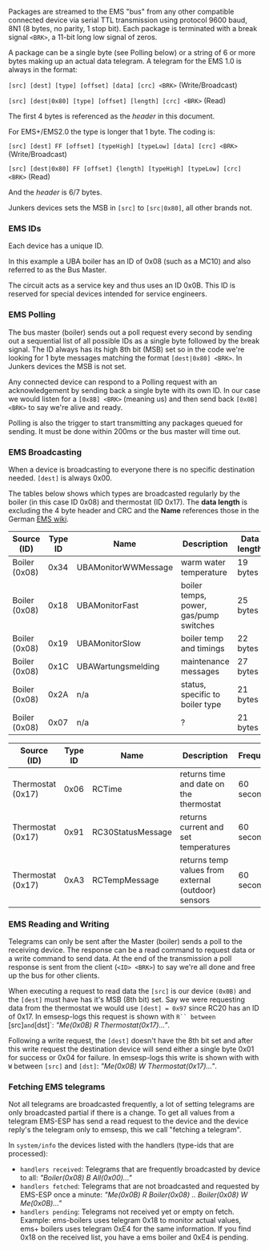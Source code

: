 Packages are streamed to the EMS "bus" from any other compatible connected device via serial TTL transmission using protocol 9600 baud, 8N1 (8 bytes, no parity, 1 stop bit). Each package is terminated with a break signal `<BRK>`, a 11-bit long low signal of zeros.

A package can be a single byte (see Polling below) or a string of 6 or more bytes making up an actual data telegram. A telegram for the EMS 1.0 is always in the format:

`[src] [dest] [type] [offset] [data] [crc] <BRK>` (Write/Broadcast)

`[src] [dest|0x80] [type] [offset] [length] [crc] <BRK>` (Read)

The first 4 bytes is referenced as the _header_ in this document.

For EMS+/EMS2.0 the type is longer that 1 byte. The coding is:

`[src] [dest] FF [offset] [typeHigh] [typeLow] [data] [crc] <BRK>` (Write/Broadcast)

`[src] [dest|0x80] FF [offset] {length] [typeHigh] [typeLow] [crc] <BRK>` (Read)

And the _header_ is 6/7 bytes.

Junkers devices sets the MSB in `[src]` to `[src|0x80]`, all other brands not.

### EMS IDs

Each device has a unique ID.

In this example a UBA boiler has an ID of 0x08 (such as a MC10) and also referred to as the Bus Master.

The circuit acts as a service key and thus uses an ID 0x0B. This ID is reserved for special devices intended for service engineers.

### EMS Polling

The bus master (boiler) sends out a poll request every second by sending out a sequential list of all possible IDs as a single byte followed by the break signal. The ID always has its high 8th bit (MSB) set so in the code we're looking for 1 byte messages matching the format `[dest|0x80] <BRK>`. In Junkers devices the MSB is not set.

Any connected device can respond to a Polling request with an acknowledgement by sending back a single byte with its own ID. In our case we would listen for a `[0x8B] <BRK>` (meaning us) and then send back `[0x0B] <BRK>` to say we're alive and ready.

Polling is also the trigger to start transmitting any packages queued for sending. It must be done within 200ms or the bus master will time out.

### EMS Broadcasting

When a device is broadcasting to everyone there is no specific destination needed. `[dest]` is always 0x00.

The tables below shows which types are broadcasted regularly by the boiler (in this case ID 0x08) and thermostat (ID 0x17). The **data length** is excluding the 4 byte header and CRC and the **Name** references those in the German [EMS wiki](https://emswiki.thefischer.net/doku.php?id="wiki:ems:telegramme").

| Source (ID)   | Type ID | Name                | Description                            | Data length | Frequency  |
| ------------- | ------- | ------------------- | -------------------------------------- | ----------- | ---------- |
| Boiler (0x08) | 0x34    | UBAMonitorWWMessage | warm water temperature                 | 19 bytes    | 10 seconds |
| Boiler (0x08) | 0x18    | UBAMonitorFast      | boiler temps, power, gas/pump switches | 25 bytes    | 10 seconds |
| Boiler (0x08) | 0x19    | UBAMonitorSlow      | boiler temp and timings                | 22 bytes    | 60 seconds |
| Boiler (0x08) | 0x1C    | UBAWartungsmelding  | maintenance messages                   | 27 bytes    | 60 seconds |
| Boiler (0x08) | 0x2A    | n/a                 | status, specific to boiler type        | 21 bytes    | 10 seconds |
| Boiler (0x08) | 0x07    | n/a                 | ?                                      | 21 bytes    | 30 seconds |

| Source (ID)       | Type ID | Name              | Description                                         | Frequency  |
| ----------------- | ------- | ----------------- | --------------------------------------------------- | ---------- |
| Thermostat (0x17) | 0x06    | RCTime            | returns time and date on the thermostat             | 60 seconds |
| Thermostat (0x17) | 0x91    | RC30StatusMessage | returns current and set temperatures                | 60 seconds |
| Thermostat (0x17) | 0xA3    | RCTempMessage     | returns temp values from external (outdoor) sensors | 60 seconds |

### EMS Reading and Writing

Telegrams can only be sent after the Master (boiler) sends a poll to the receiving device. The response can be a read command to request data or a write command to send data. At the end of the transmission a poll response is sent from the client (`<ID> <BRK>`) to say we're all done and free up the bus for other clients.

When executing a request to read data the `[src]` is our device `(0x0B)` and the `[dest]` must have has it's MSB (8th bit) set. Say we were requesting data from the thermostat we would use `[dest] = 0x97` since RC20 has an ID of 0x17. In emsesp-logs this request is shown with `R`` between `[src]`and`[dst]`: _"Me(0x0B) R Thermostat(0x17)..."_.

Following a write request, the `[dest]` doesn't have the 8th bit set and after this write request the destination device will send either a single byte 0x01 for success or 0x04 for failure. In emsesp-logs this write is shown with with `W` between `[src]` and `[dst]`: _"Me(0x0B) W Thermostat(0x17)..."_.

### Fetching EMS telegrams

Not all telegrams are broadcasted frequently, a lot of setting telegrams are only broadcasted partial if there is a change. To get all values from a telegram EMS-ESP has send a read request to the device and the device reply's the telegram only to emsesp, this we call "fetching a telegram".

In `system/info` the devices listed with the handlers (type-ids that are processed):

- `handlers received`: Telegrams that are frequently broadcasted by device to all: _"Boiler(0x08) B All(0x00)..."_
- `handlers fetched`: Telegrams that are not broadcasted and requested by EMS-ESP once a minute: _"Me(0x0B) R Boiler(0x08) .. Boiler(0x08) W Me(0x0B)..."_
- `handlers pending`: Telegrams not received yet or empty on fetch. Example: ems-boilers uses telegram 0x18 to monitor actual values, ems+ boilers uses telegram 0xE4 for the same information. If you find 0x18 on the received list, you have a ems boiler and 0xE4 is pending.
